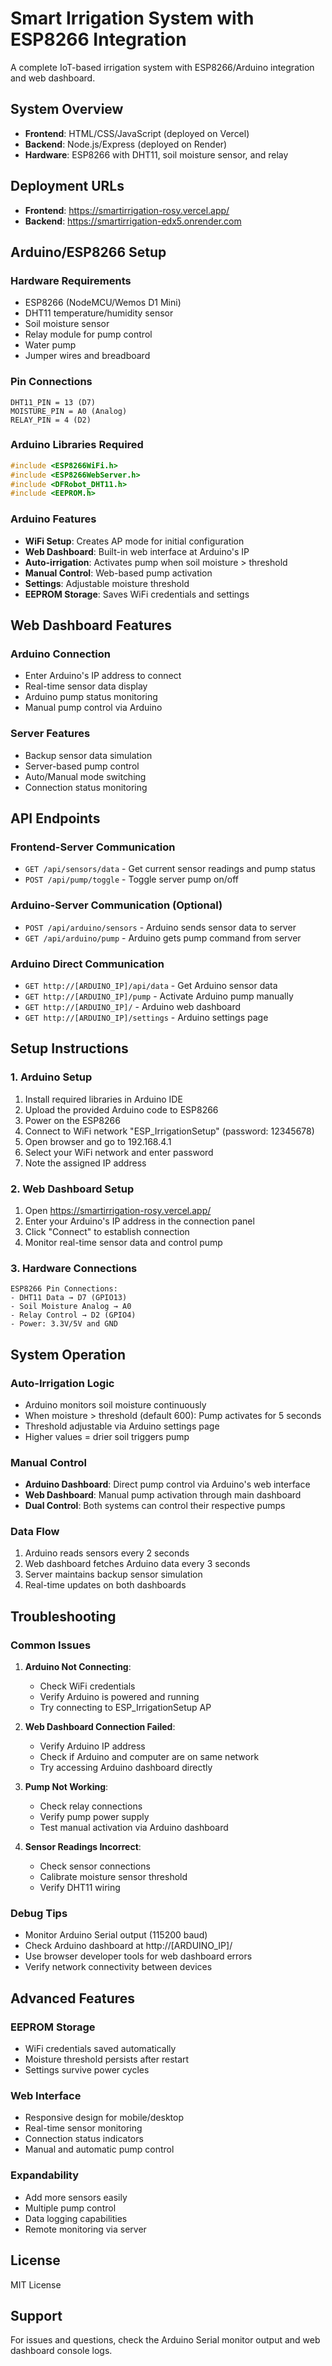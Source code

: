 # Smart Irrigation System with ESP8266 Integration

A complete IoT-based irrigation system with ESP8266/Arduino integration and web dashboard.

## System Overview

- **Frontend**: HTML/CSS/JavaScript (deployed on Vercel)
- **Backend**: Node.js/Express (deployed on Render)
- **Hardware**: ESP8266 with DHT11, soil moisture sensor, and relay

## Deployment URLs

- **Frontend**: https://smartirrigation-rosy.vercel.app/
- **Backend**: https://smartirrigation-edx5.onrender.com

## Arduino/ESP8266 Setup

### Hardware Requirements
- ESP8266 (NodeMCU/Wemos D1 Mini)
- DHT11 temperature/humidity sensor
- Soil moisture sensor
- Relay module for pump control
- Water pump
- Jumper wires and breadboard

### Pin Connections
```
DHT11_PIN = 13 (D7)
MOISTURE_PIN = A0 (Analog)
RELAY_PIN = 4 (D2)
```

### Arduino Libraries Required
```cpp
#include <ESP8266WiFi.h>
#include <ESP8266WebServer.h>
#include <DFRobot_DHT11.h>
#include <EEPROM.h>
```

### Arduino Features
- **WiFi Setup**: Creates AP mode for initial configuration
- **Web Dashboard**: Built-in web interface at Arduino's IP
- **Auto-irrigation**: Activates pump when soil moisture > threshold
- **Manual Control**: Web-based pump activation
- **Settings**: Adjustable moisture threshold
- **EEPROM Storage**: Saves WiFi credentials and settings

## Web Dashboard Features

### Arduino Connection
- Enter Arduino's IP address to connect
- Real-time sensor data display
- Arduino pump status monitoring
- Manual pump control via Arduino

### Server Features
- Backup sensor data simulation
- Server-based pump control
- Auto/Manual mode switching
- Connection status monitoring

## API Endpoints

### Frontend-Server Communication
- `GET /api/sensors/data` - Get current sensor readings and pump status
- `POST /api/pump/toggle` - Toggle server pump on/off

### Arduino-Server Communication (Optional)
- `POST /api/arduino/sensors` - Arduino sends sensor data to server
- `GET /api/arduino/pump` - Arduino gets pump command from server

### Arduino Direct Communication
- `GET http://[ARDUINO_IP]/api/data` - Get Arduino sensor data
- `GET http://[ARDUINO_IP]/pump` - Activate Arduino pump manually
- `GET http://[ARDUINO_IP]/` - Arduino web dashboard
- `GET http://[ARDUINO_IP]/settings` - Arduino settings page

## Setup Instructions

### 1. Arduino Setup
1. Install required libraries in Arduino IDE
2. Upload the provided Arduino code to ESP8266
3. Power on the ESP8266
4. Connect to WiFi network "ESP_IrrigationSetup" (password: 12345678)
5. Open browser and go to 192.168.4.1
6. Select your WiFi network and enter password
7. Note the assigned IP address

### 2. Web Dashboard Setup
1. Open https://smartirrigation-rosy.vercel.app/
2. Enter your Arduino's IP address in the connection panel
3. Click "Connect" to establish connection
4. Monitor real-time sensor data and control pump

### 3. Hardware Connections
```
ESP8266 Pin Connections:
- DHT11 Data → D7 (GPIO13)
- Soil Moisture Analog → A0
- Relay Control → D2 (GPIO4)
- Power: 3.3V/5V and GND
```

## System Operation

### Auto-Irrigation Logic
- Arduino monitors soil moisture continuously
- When moisture > threshold (default 600): Pump activates for 5 seconds
- Threshold adjustable via Arduino settings page
- Higher values = drier soil triggers pump

### Manual Control
- **Arduino Dashboard**: Direct pump control via Arduino's web interface
- **Web Dashboard**: Manual pump activation through main dashboard
- **Dual Control**: Both systems can control their respective pumps

### Data Flow
1. Arduino reads sensors every 2 seconds
2. Web dashboard fetches Arduino data every 3 seconds
3. Server maintains backup sensor simulation
4. Real-time updates on both dashboards

## Troubleshooting

### Common Issues
1. **Arduino Not Connecting**: 
   - Check WiFi credentials
   - Verify Arduino is powered and running
   - Try connecting to ESP_IrrigationSetup AP

2. **Web Dashboard Connection Failed**:
   - Verify Arduino IP address
   - Check if Arduino and computer are on same network
   - Try accessing Arduino dashboard directly

3. **Pump Not Working**:
   - Check relay connections
   - Verify pump power supply
   - Test manual activation via Arduino dashboard

4. **Sensor Readings Incorrect**:
   - Check sensor connections
   - Calibrate moisture sensor threshold
   - Verify DHT11 wiring

### Debug Tips
- Monitor Arduino Serial output (115200 baud)
- Check Arduino dashboard at http://[ARDUINO_IP]/
- Use browser developer tools for web dashboard errors
- Verify network connectivity between devices

## Advanced Features

### EEPROM Storage
- WiFi credentials saved automatically
- Moisture threshold persists after restart
- Settings survive power cycles

### Web Interface
- Responsive design for mobile/desktop
- Real-time sensor monitoring
- Connection status indicators
- Manual and automatic pump control

### Expandability
- Add more sensors easily
- Multiple pump control
- Data logging capabilities
- Remote monitoring via server

## License
MIT License

## Support
For issues and questions, check the Arduino Serial monitor output and web dashboard console logs.